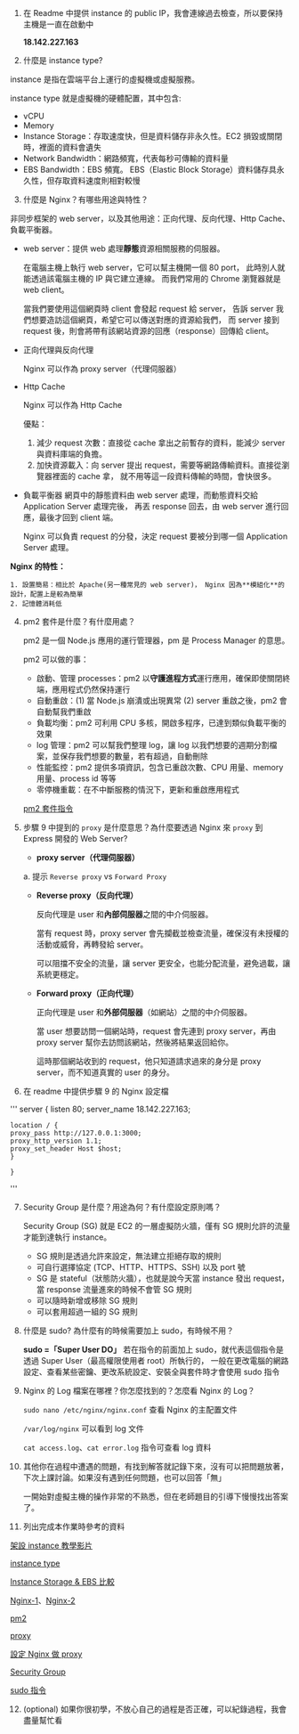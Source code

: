 1. 在 Readme 中提供 instance 的 public IP，我會連線過去檢查，所以要保持主機是一直在啟動中

   **18.142.227.163**

2. 什麼是 instance type?

instance 是指在雲端平台上運行的虛擬機或虛擬服務。

instance type 就是虛擬機的硬體配置，其中包含:

- vCPU
- Memory
- Instance Storage：存取速度快，但是資料儲存非永久性。EC2 損毀或關閉時，裡面的資料會遺失
- Network Bandwidth：網路頻寬，代表每秒可傳輸的資料量
- EBS Bandwidth：EBS 頻寬。
  EBS（Elastic Block Storage）資料儲存具永久性，但存取資料速度則相對較慢

3. 什麼是 Nginx？有哪些用途與特性？

非同步框架的 web server，以及其他用途：正向代理、反向代理、Http Cache、負載平衡器。

- web server：提供 web 處理**靜態**資源相關服務的伺服器。

  在電腦主機上執行 web server，它可以幫主機開一個 80 port，
  此時別人就能透過該電腦主機的 IP 與它建立連線。
  而我們常用的 Chrome 瀏覽器就是 web client。

  當我們要使用這個網頁時 client 會發起 request 給 server，
  告訴 server 我們想要造訪這個網頁，希望它可以傳送對應的資源給我們，
  而 server 接到 request 後，則會將帶有該網站資源的回應（response）回傳給 client。

- 正向代理與反向代理

  Nginx 可以作為 proxy server（代理伺服器）

* Http Cache

  Nginx 可以作為 Http Cache

  優點：

  1. 減少 request 次數：直接從 cache 拿出之前暫存的資料，能減少 server 與資料庫端的負擔。
  2. 加快資源載入：向 server 提出 request，需要等網路傳輸資料。直接從瀏覽器裡面的 cache 拿，
     就不用等這一段資料傳輸的時間，會快很多。

* 負載平衡器
  網頁中的靜態資料由 web server 處理，而動態資料交給 Application Server 處理完後，
  再丟 response 回去，由 web server 進行回應，最後才回到 client 端。

  Nginx 可以負責 request 的分發，決定 request 要被分到哪一個 Application Server 處理。

**Nginx 的特性：**

    1. 設置簡易：相比於 Apache(另一種常見的 web server)， Nginx 因為**模組化**的設計，配置上是較為簡單
    2. 記憶體消耗低

4.  pm2 套件是什麼？有什麼用處？

    pm2 是一個 Node.js 應用的運行管理器，pm 是 Process Manager 的意思。

    pm2 可以做的事：

    - 啟動、管理 processes：pm2 以**守護進程方式**運行應用，確保即使關閉終端，應用程式仍然保持運行
    - 自動重啟：(1) 當 Node.js 崩潰或出現異常 (2) server 重啟之後，pm2 會自動幫我們重啟
    - 負載均衡：pm2 可利用 CPU 多核，開啟多程序，已達到類似負載平衡的效果
    - log 管理：pm2 可以幫我們整理 log，讓 log 以我們想要的週期分割檔案，並保存我們想要的數量，若有超過，自動刪除
    - 性能監控：pm2 提供多項資訊，包含已重啟次數、CPU 用量、memory 用量、process id 等等
    - 零停機重載：在不中斷服務的情況下，更新和重啟應用程式

    [pm2 套件指令](https://pm2.keymetrics.io/docs/usage/quick-start/)

5.  步驟 9 中提到的 `proxy` 是什麼意思？為什麼要透過 Nginx 來 `proxy` 到 Express 開發的 Web Server?

    - **proxy server（代理伺服器）**

    a. 提示 `Reverse proxy` vs `Forward Proxy`

    - **Reverse proxy（反向代理）**

      反向代理是 user 和**內部伺服器**之間的中介伺服器。

      當有 request 時，proxy server 會先攔截並檢查流量，確保沒有未授權的活動或威脅，再轉發給 server。

      可以阻擋不安全的流量，讓 server 更安全，也能分配流量，避免過載，讓系統更穩定。

    - **Forward proxy（正向代理）**

      正向代理是 user 和**外部伺服器**（如網站）之間的中介伺服器。

      當 user 想要訪問一個網站時，request 會先連到 proxy server，再由 proxy server 幫你去訪問該網站，然後將結果返回給你。

      這時那個網站收到的 request，他只知道請求過來的身分是 proxy server，而不知道真實的 user 的身分。

6.  在 readme 中提供步驟 9 的 Nginx 設定檔

'''
server {
listen 80;
server_name 18.142.227.163;

    location / {
    proxy_pass http://127.0.0.1:3000;
    proxy_http_version 1.1;
    proxy_set_header Host $host;
    }

    }

'''

7.  Security Group 是什麼？用途為何？有什麼設定原則嗎？

    Security Group (SG) 就是 EC2 的一層虛擬防火牆，僅有 SG 規則允許的流量才能到達執行 instance。

    - SG 規則是透過允許來設定，無法建立拒絕存取的規則
    - 可自行選擇協定 (TCP、HTTP、HTTPS、SSH) 以及 port 號
    - SG 是 stateful（狀態防火牆），也就是說今天當 instance 發出 request，當 response 流量進來的時候不會管 SG 規則
    - 可以隨時新增或移除 SG 規則
    - 可以套用超過一組的 SG 規則

8.  什麼是 sudo? 為什麼有的時候需要加上 sudo，有時候不用？

    **sudo =「Super User DO」**
    若在指令的前面加上 sudo，就代表這個指令是透過 Super User（最高權限使用者 root）所執行的，
    一般在更改電腦的網路設定、查看某些密鑰、更改系統設定、安裝全與套件時才會使用 sudo 指令

9.  Nginx 的 Log 檔案在哪裡？你怎麼找到的？怎麼看 Nginx 的 Log？

    `sudo nano /etc/nginx/nginx.conf` 查看 Nginx 的主配置文件

    `/var/log/nginx` 可以看到 log 文件

    `cat access.log`、`cat error.log` 指令可查看 log 資料

10. 其他你在過程中遭遇的問題，有找到解答就記錄下來，沒有可以把問題放著，下次上課討論。如果沒有遇到任何問題，也可以回答「無」

    一開始對虛擬主機的操作非常的不熟悉，但在老師題目的引導下慢慢找出答案了。

11. 列出完成本作業時參考的資料

[架設 instance 教學影片](https://youtu.be/kOHiDHb38MU?si=nEphFCaqwdPGJMfj)

[instance type](https://ithelp.ithome.com.tw/m/articles/10295411)

[Instance Storage & EBS 比較](https://ithelp.ithome.com.tw/articles/10264261)

[Nginx-1](https://medium.com/starbugs/web-server-nginx-1-cf5188459108)、[Nginx-2](https://kucw.io/blog/nginx/)

[pm2](https://medium.com/learn-or-die/好-pm2-不用嗎-fc7434cc8821)

[proxy](https://aws.amazon.com/compare/the-difference-between-proxy-and-vpn/?nc1=h_ls)

[設定 Nginx 做 proxy](https://medium.com/前端壹兩三事/聊聊關於基本的-nginx-reverse-proxies-and-nodejs-express-web-server-2a1c8e7e7de1)

[Security Group](https://ithelp.ithome.com.tw/articles/10264200)

[sudo 指令](https://yhtechnote.com/linux-sudo/)

12. (optional) 如果你很初學，不放心自己的過程是否正確，可以紀錄過程，我會盡量幫忙看
